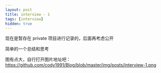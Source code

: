 ```yaml
---
layout: post
title: interview - 1
tags: [interview]
hidden: true
---
```


现在是暂存在 private 项目进行记录的，后面再考虑公开

简单的一个总结和思考

图有点大，自行打开图片地址吧：https://github.com/cody1991/Blog/blob/master/img/posts/interview-1.png
